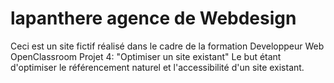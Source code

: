 # lapanthere agence de Webdesign

Ceci est un site fictif réalisé dans le cadre de la formation Developpeur Web OpenClassroom Projet 4: "Optimiser un site existant" 
Le but étant d'optimiser le référencement naturel et l'accessibilité d'un site existant.